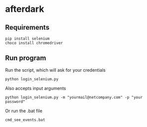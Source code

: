 # afterdark

## Requirements
```
pip install selenium
choco install chromedriver
```

## Run program

Run the script, which will ask for your credentials
```
python login_selenium.py
```

Also accepts input arguments
```
python login_selenium.py -m "yourmail@netcompany.com" -p "your password"
```

Or run the .bat file
```
cmd_see_events.bat
```
